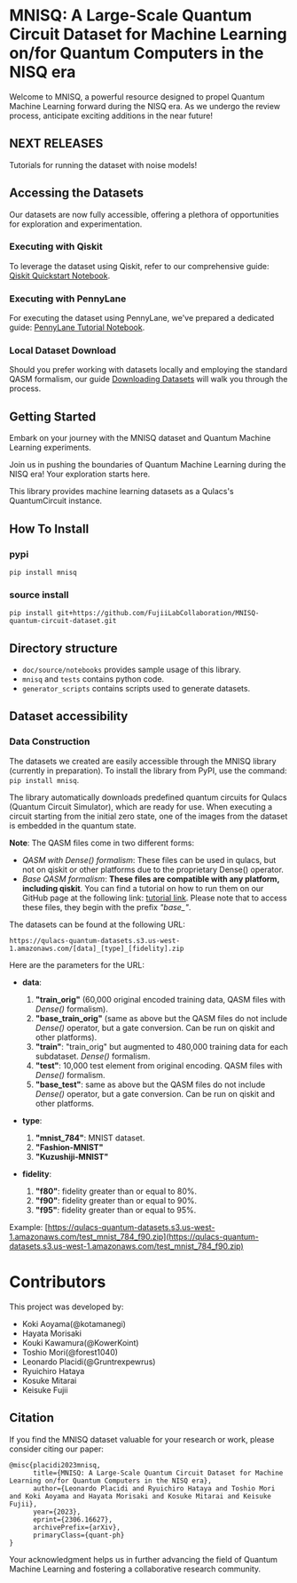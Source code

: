 # MNISQ: A Large-Scale Quantum Circuit Dataset for Machine Learning on/for Quantum Computers in the NISQ era

Welcome to MNISQ, a powerful resource designed to propel Quantum Machine Learning forward during the NISQ era. As we undergo the review process, anticipate exciting additions in the near future!

## NEXT RELEASES
Tutorials for running the dataset with noise models!

## Accessing the Datasets
Our datasets are now fully accessible, offering a plethora of opportunities for exploration and experimentation.

### Executing with Qiskit
To leverage the dataset using Qiskit, refer to our comprehensive guide: [Qiskit Quickstart Notebook](doc/source/notebooks/qiskit_quickstart.ipynb).

### Executing with PennyLane
For executing the dataset using PennyLane, we've prepared a dedicated guide: [PennyLane Tutorial Notebook](doc/source/notebooks/Tutorial_Pennylane.ipynb).

### Local Dataset Download
Should you prefer working with datasets locally and employing the standard QASM formalism, our guide [Downloading Datasets](doc/source/notebooks/download_datasets.py) will walk you through the process.

## Getting Started
Embark on your journey with the MNISQ dataset and Quantum Machine Learning experiments.

Join us in pushing the boundaries of Quantum Machine Learning during the NISQ era! Your exploration starts here.


This library provides machine learning datasets as a Qulacs's QuantumCircuit instance.

## How To Install

### pypi
```
pip install mnisq
```

### source install
```
pip install git+https://github.com/FujiiLabCollaboration/MNISQ-quantum-circuit-dataset.git
```

## Directory structure
- `doc/source/notebooks` provides sample usage of this library.
- `mnisq` and `tests` contains python code.
- `generator_scripts` contains scripts used to generate datasets.


## Dataset accessibility
### Data Construction
The datasets we created are easily accessible through the MNISQ library (currently in preparation). To install the library from PyPI, use the command: `pip install mnisq`.

The library automatically downloads predefined quantum circuits for Qulacs (Quantum Circuit Simulator), which are ready for use. When executing a circuit starting from the initial zero state, one of the images from the dataset is embedded in the quantum state.

**Note**: The QASM files come in two different forms:

- *QASM with Dense() formalism*: These files can be used in qulacs, but not on qiskit or other platforms due to the proprietary Dense() operator.
- *Base QASM formalism*: **These files are compatible with any platform, including qiskit**. You can find a tutorial on how to run them on our GitHub page at the following link: [tutorial link](https://github.com/FujiiLabCollaboration/MNISQ-quantum-circuit-dataset/blob/main/doc/source/notebooks/qiskit_quickstart.ipynb). Please note that to access these files, they begin with the prefix *"base\_"*.

The datasets can be found at the following URL:

`https://qulacs-quantum-datasets.s3.us-west-1.amazonaws.com/[data]_[type]_[fidelity].zip`

Here are the parameters for the URL:

- **data**:
  1. **"train_orig"** (60,000 original encoded training data, QASM files with *Dense()* formalism).
  2. **"base_train_orig"** (same as above but the QASM files do not include *Dense()* operator, but a gate conversion. Can be run on qiskit and other platforms).
  3. **"train"**: "train_orig" but augmented to 480,000 training data for each subdataset. *Dense()* formalism.
  4. **"test"**: 10,000 test element from original encoding. QASM files with *Dense()* formalism.
  5. **"base_test"**: same as above but the QASM files do not include *Dense()* operator, but a gate conversion. Can be run on qiskit and other platforms.

- **type**:
  1. **"mnist_784"**: MNIST dataset.
  2. **"Fashion-MNIST"**
  3. **"Kuzushiji-MNIST"**

- **fidelity**:
  1. **"f80"**: fidelity greater than or equal to 80%.
  2. **"f90"**: fidelity greater than or equal to 90%.
  3. **"f95"**: fidelity greater than or equal to 95%.

Example: [https://qulacs-quantum-datasets.s3.us-west-1.amazonaws.com/test_mnist_784_f90.zip](https://qulacs-quantum-datasets.s3.us-west-1.amazonaws.com/test_mnist_784_f90.zip)

# Contributors
This project was developed by:
- Koki Aoyama(@kotamanegi)
- Hayata Morisaki
- Kouki Kawamura(@KowerKoint)
- Toshio Mori(@forest1040)
- Leonardo Placidi(@Gruntrexpewrus)
- Ryuichiro Hataya
- Kosuke Mitarai
- Keisuke Fujii

## Citation

If you find the MNISQ dataset valuable for your research or work, please consider citing our paper:

```
@misc{placidi2023mnisq,
      title={MNISQ: A Large-Scale Quantum Circuit Dataset for Machine Learning on/for Quantum Computers in the NISQ era}, 
      author={Leonardo Placidi and Ryuichiro Hataya and Toshio Mori and Koki Aoyama and Hayata Morisaki and Kosuke Mitarai and Keisuke Fujii},
      year={2023},
      eprint={2306.16627},
      archivePrefix={arXiv},
      primaryClass={quant-ph}
}
```

Your acknowledgment helps us in further advancing the field of Quantum Machine Learning and fostering a collaborative research community.
